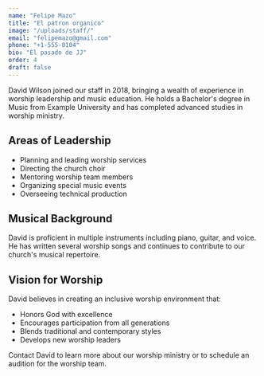 ```yaml
---
name: "Felipe Mazo"
title: "El patron organico"
image: "/uploads/staff/"
email: "felipemazo@gmail.com"
phone: "+1-555-0104"
bio: "El pasado de JJ"
order: 4
draft: false
---
```


David Wilson joined our staff in 2018, bringing a wealth of experience in worship leadership and music education. He holds a Bachelor's degree in Music from Example University and has completed advanced studies in worship ministry.

## Areas of Leadership

- Planning and leading worship services
- Directing the church choir
- Mentoring worship team members
- Organizing special music events
- Overseeing technical production

## Musical Background

David is proficient in multiple instruments including piano, guitar, and voice. He has written several worship songs and continues to contribute to our church's musical repertoire.

## Vision for Worship

David believes in creating an inclusive worship environment that:
- Honors God with excellence
- Encourages participation from all generations
- Blends traditional and contemporary styles
- Develops new worship leaders

Contact David to learn more about our worship ministry or to schedule an audition for the worship team.